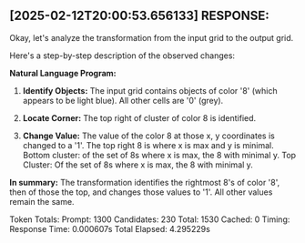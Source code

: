 [2025-02-12T20:00:53.656133] RESPONSE:
--------------------------------------------------------------------------------
Okay, let's analyze the transformation from the input grid to the output grid.

Here's a step-by-step description of the observed changes:

**Natural Language Program:**

1.  **Identify Objects:** The input grid contains objects of color '8' (which appears to be light blue). All other cells are '0' (grey).

2.  **Locate Corner:** The top right of cluster of color 8 is identified.

3.  **Change Value:** The value of the color 8 at those x, y coordinates is changed to a '1'.
    The top right 8 is where x is max and y is minimal.
    Bottom cluster: of the set of 8s where x is max, the 8 with minimal y.
    Top Cluster: Of the set of 8s where x is max, the 8 with minimal y.

**In summary:** The transformation identifies the rightmost 8's of color '8', then of those the top, and changes those values to '1'. All other values remain the same.


Token Totals:
  Prompt: 1300
  Candidates: 230
  Total: 1530
  Cached: 0
Timing:
  Response Time: 0.000607s
  Total Elapsed: 4.295229s
